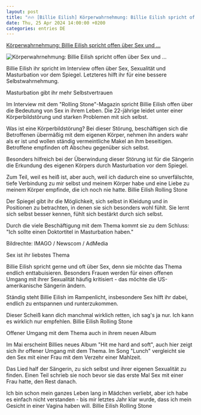 ```yaml
---
layout: post
title: "🔥🔥 [Billie Eilish] Körperwahrnehmung: Billie Eilish spricht offen über Sex und ..."
date: Thu, 25 Apr 2024 14:00:00 +0200
categories: entries DE
---
```

[Körperwahrnehmung: Billie Eilish spricht offen über Sex und ...](https://www.brisant.de/stars/billie-eilish-masturbation-sex-100.html)

![Körperwahrnehmung: Billie Eilish spricht offen über Sex und ...](https://www.brisant.de/stars/billie-eilish-masturbation-102_v-variantBig16x9_wm-true_zc-ecbbafc6.jpg?version=22544)

Billie Eilish ihr spricht im Interview offen über Sex, Sexualität und Masturbation vor dem Spiegel. Letzteres hilft ihr für eine bessere Selbstwahrnehmung.

Masturbation gibt ihr mehr Selbstvertrauen

Im Interview mit dem "Rolling Stone"-Magazin spricht Billie Eilish offen über die Bedeutung von Sex in ihrem Leben. Die 22-jährige leidet unter einer Körperbildstörung und starken Problemen mit sich selbst.

Was ist eine Körperbildstörung? Bei dieser Störung, beschäftigen sich die Betroffenen übermäßig mit dem eigenen Körper, nehmen ihn anders wahr als er ist und wollen ständig vermeintliche Makel an ihm beseitigen. Betroffene empfinden oft Abscheu gegenüber sich selbst.

Besonders hilfreich bei der Überwindung dieser Störung ist für die Sängerin die Erkundung des eigenen Körpers durch Masturbation vor dem Spiegel.

Zum Teil, weil es heiß ist, aber auch, weil ich dadurch eine so unverfälschte, tiefe Verbindung zu mir selbst und meinem Körper habe und eine Liebe zu meinem Körper empfinde, die ich noch nie hatte. Billie Eilish Rolling Stone

Der Spiegel gibt ihr die Möglichkeit, sich selbst in Kleidung und in Positionen zu betrachten, in denen sie sich besonders wohl fühlt. Sie lernt sich selbst besser kennen, fühlt sich bestärkt durch sich selbst.



Durch die viele Beschäftigung mit dem Thema kommt sie zu dem Schluss: "Ich sollte einen Doktortitel in Masturbation haben."

Bildrechte: IMAGO / Newscom / AdMedia

Sex ist ihr liebstes Thema

Billie Eilish spricht gerne und oft über Sex, denn sie möchte das Thema endlich enttabuisieren. Besonders Frauen werden für einen offenen Umgang mit ihrer Sexualität häufig kritisiert - das möchte die US-amerikanische Sängerin ändern.



Ständig steht Billie Eilish im Rampenlicht, insbesondere Sex hilft ihr dabei, endlich zu entspannen und runterzukommen.

Dieser Scheiß kann dich manchmal wirklich retten, ich sag's ja nur. Ich kann es wirklich nur empfehlen. Billie Eilish Rolling Stone

Offener Umgang mit dem Thema auch in ihrem neuen Album

Im Mai erscheint Billies neues Album "Hit me hard and soft", auch hier zeigt sich ihr offener Umgang mit dem Thema. Im Song "Lunch" vergleicht sie den Sex mit einer Frau mit dem Verzehr einer Mahlzeit.



Das Lied half der Sängerin, zu sich selbst und ihrer eigenen Sexualität zu finden. Einen Teil schrieb sie noch bevor sie das erste Mal Sex mit einer Frau hatte, den Rest danach.

Ich bin schon mein ganzes Leben lang in Mädchen verliebt, aber ich habe es einfach nicht verstanden - bis mir letztes Jahr klar wurde, dass ich mein Gesicht in einer Vagina haben will. Billie Eilish Rolling Stone

